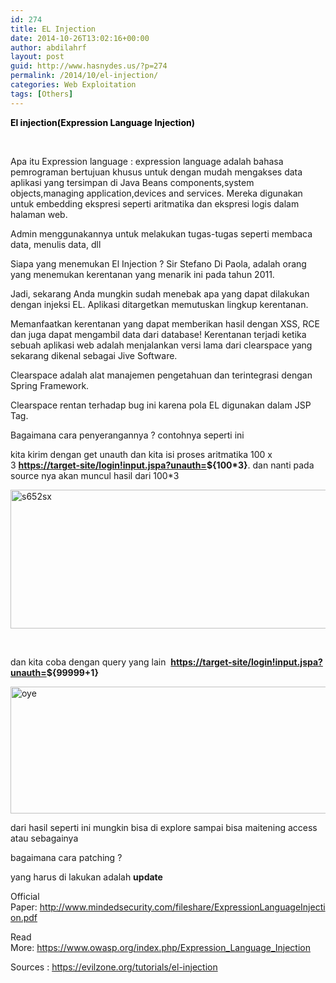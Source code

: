 ```yaml
---
id: 274
title: EL Injection
date: 2014-10-26T13:02:16+00:00
author: abdilahrf
layout: post
guid: http://www.hasnydes.us/?p=274
permalink: /2014/10/el-injection/
categories: Web Exploitation
tags: [Others]
---
```

<span style="color: #000000;"><strong>El injection(Expression Language Injection)</strong></span>

&nbsp;

Apa itu Expression language : expression language adalah bahasa pemrograman bertujuan khusus untuk dengan mudah mengakses data aplikasi yang tersimpan di Java Beans components,system objects,managing application,devices and services. Mereka digunakan untuk embedding ekspresi seperti aritmatika dan ekspresi logis dalam halaman web.
  
Admin menggunakannya untuk melakukan tugas-tugas seperti membaca data, menulis data, dll

Siapa yang menemukan El Injection ? Sir Stefano Di Paola, adalah orang yang menemukan kerentanan yang menarik ini pada tahun 2011.
  
Jadi, sekarang Anda mungkin sudah menebak apa yang dapat dilakukan dengan injeksi EL. Aplikasi ditargetkan memutuskan lingkup kerentanan.
  
Memanfaatkan kerentanan yang dapat memberikan hasil dengan XSS, RCE dan juga dapat mengambil data dari database! Kerentanan terjadi ketika sebuah aplikasi web adalah menjalankan versi lama dari clearspace yang sekarang dikenal sebagai Jive Software.
  
Clearspace adalah alat manajemen pengetahuan dan terintegrasi dengan Spring Framework.
  
Clearspace rentan terhadap bug ini karena pola EL digunakan dalam JSP Tag.

<!--more-->

Bagaimana cara penyerangannya ? contohnya seperti ini

kita kirim dengan get unauth dan kita isi proses aritmatika 100 x 3 **<a class="bbc_link" href="https://target-site/login!input.jspa?unauth" target="_blank">https://target-site/login!input.jspa?unauth=</a>${100*3}**. dan nanti pada source nya akan muncul hasil dari 100*3

[<img class="aligncenter size-full wp-image-275" src="http://abdilahrf.me/images/2014/10/s652sx.png" alt="s652sx" width="638" height="222" />](http://abdilahrf.me/images/2014/10/s652sx.png)

&nbsp;

dan kita coba dengan query yang lain  **<a class="bbc_link" href="https://target-site/login!input.jspa?unauth" target="_blank">https://target-site/login!input.jspa?unauth=</a>${99999+1}**

[<img class="aligncenter size-full wp-image-276" src="http://abdilahrf.me/images/2014/10/oye.png" alt="oye" width="637" height="203" />](http://abdilahrf.me/images/2014/10/oye.png)

dari hasil seperti ini mungkin bisa di explore sampai bisa maitening access atau sebagainya

bagaimana cara patching ?

yang harus di lakukan adalah **update**

Official Paper: <a class="bbc_link" href="http://www.mindedsecurity.com/fileshare/ExpressionLanguageInjection.pdf" target="_blank">http://www.mindedsecurity.com/fileshare/ExpressionLanguageInjection.pdf</a>
  
Read More: <a class="bbc_link" href="https://www.owasp.org/index.php/Expression_Language_Injection" target="_blank">https://www.owasp.org/index.php/Expression_Language_Injection</a>

Sources : https://evilzone.org/tutorials/el-injection